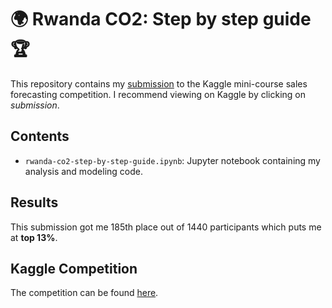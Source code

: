 # 🌍 Rwanda CO2: Step by step guide 🏆

This repository contains my [submission](https://www.kaggle.com/code/kacperrabczewski/rwanda-co2-step-by-step-guide) to the Kaggle mini-course sales forecasting competition. I recommend viewing on Kaggle by clicking on *submission*.

## Contents

- `rwanda-co2-step-by-step-guide.ipynb`: Jupyter notebook containing my analysis and modeling code.

## Results

This submission got me 185th place out of 1440 participants which puts me at **top 13%**.

## Kaggle Competition

The competition can be found [here](https://www.kaggle.com/competitions/playground-series-s3e20).
